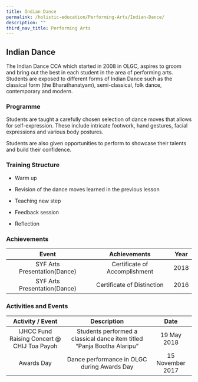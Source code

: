 ```yaml
---
title: Indian Dance
permalink: /holistic-education/Performing-Arts/Indian-Dance/
description: ""
third_nav_title: Performing Arts
---
```

## Indian Dance

The Indian Dance CCA which started in 2008 in OLGC, aspires to groom and bring out the best in each student in the area of performing arts. Students are exposed to different forms of Indian Dance such as the classical form (the Bharathanatyam), semi-classical, folk dance, contemporary and modern.

### Programme


Students are taught a carefully chosen selection of dance moves that allows for self-expression. These include intricate footwork, hand gestures, facial expressions and various body postures. 

  

Students are also given opportunities to perform to showcase their talents and build their confidence.

### Training Structure


*   Warm up
*   Revision of the dance moves learned in the previous lesson  
    
*   Teaching new step  
    
*   Feedback session  
    
*   Reflection

### Achievements

|             Event            |          Achievements         | Year |
|:----------------------------:|:-----------------------------:|:----:|
| SYF Arts Presentation(Dance) | Certificate of Accomplishment | 2018 |
| SYF Arts Presentation(Dance) |   Certificate of Distinction  | 2016 |

### Activities and Events

|               Activity / Event              |                               Description                               |       Date       |
|:-------------------------------------------:|:-----------------------------------------------------------------------:|:----------------:|
| IJHCC Fund Raising Concert @ CHIJ Toa Payoh | Students performed a classical dance item titled “Panja Bootha Alaripu” |    19 May 2018   |
| Awards Day                                  | Dance performance in OLGC during Awards Day                             | 15 November 2017 |

